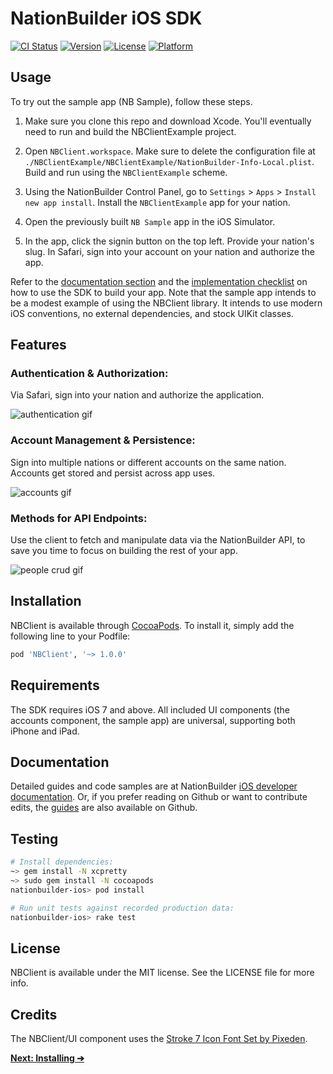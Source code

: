 # NationBuilder iOS SDK 

[![CI Status](http://img.shields.io/travis/3dna/nationbuilder-ios.svg?style=flat)](https://travis-ci.org/3dna/nationbuilder-ios)
[![Version](https://img.shields.io/cocoapods/v/NBClient.svg?style=flat)](http://cocoadocs.org/docsets/NBClient)
[![License](https://img.shields.io/cocoapods/l/NBClient.svg?style=flat)](http://cocoadocs.org/docsets/NBClient)
[![Platform](https://img.shields.io/cocoapods/p/NBClient.svg?style=flat)](http://cocoadocs.org/docsets/NBClient)

## Usage

To try out the sample app (NB Sample), follow these steps.

1. Make sure you clone this repo and download Xcode. You'll eventually need to
run and build the NBClientExample project.

2. Open `NBClient.workspace`. Make sure to delete the configuration file at
`./NBClientExample/NBClientExample/NationBuilder-Info-Local.plist`. Build and
run using the `NBClientExample` scheme.

3. Using the NationBuilder Control Panel, go to `Settings` > `Apps` > `Install
new app install`. Install the `NBClientExample` app for your nation.

4. Open the previously built `NB Sample` app in the iOS Simulator.

5. In the app, click the signin button on the top left. Provide your nation's slug. In
Safari, sign into your account on your nation and authorize the app.

Refer to the [documentation section][] and the [implementation checklist][] on
how to use the SDK to build your app. Note that the sample app intends to be a
modest example of using the NBClient library. It intends to use modern iOS
conventions, no external dependencies, and stock UIKit classes.

## Features

### Authentication & Authorization:

Via Safari, sign into your nation and authorize the application.

![authentication gif][]

### Account Management & Persistence:

Sign into multiple nations or different accounts on the same nation. Accounts
get stored and persist across app uses.

![accounts gif][]

### Methods for API Endpoints:

Use the client to fetch and manipulate data via the NationBuilder API, to save
you time to focus on building the rest of your app.

![people crud gif][]

## Installation

NBClient is available through [CocoaPods][]. To install it, simply add the
following line to your Podfile:

```ruby
pod 'NBClient', '~> 1.0.0'
```

## Requirements

The SDK requires iOS 7 and above. All included UI components (the accounts
component, the sample app) are universal, supporting both iPhone and iPad.

## Documentation

Detailed guides and code samples are at NationBuilder [iOS developer
documentation][]. Or, if you prefer reading on Github or want to contribute
edits, the [guides][Github guides] are also available on Github.

## Testing

```bash
# Install dependencies:
~> gem install -N xcpretty
~> sudo gem install -N cocoapods
nationbuilder-ios> pod install

# Run unit tests against recorded production data:
nationbuilder-ios> rake test
```

## License

NBClient is available under the MIT license. See the LICENSE file for more info.

## Credits

The NBClient/UI component uses the [Stroke 7 Icon Font Set by Pixeden][icon font].

__[Next: Installing ➔](Documentation/Guides/Installing.md)__

[documentation section]: #documentation
[implementation checklist]: Documentation/Guides/Using-Everything.md#implementation-checklist
[authentication gif]: https://cloud.githubusercontent.com/assets/100884/5255641/655d2b68-7972-11e4-96fa-3384747c5f87.gif
[accounts gif]: https://cloud.githubusercontent.com/assets/100884/5255636/6183ec8e-7972-11e4-8e14-8bec0d7b1e36.gif
[people crud gif]: https://cloud.githubusercontent.com/assets/100884/5256354/140ad198-797c-11e4-8064-8f3c5ffef795.gif
[CocoaPods]: http://cocoapods.org
[iOS developer documentation]: http://nationbuilder.com/api_documentation#ios_sdk
[Github guides]: Documentation/Guides
[icon font]: http://pixeden.com/icon-fonts/stroke-7-icon-font-set
